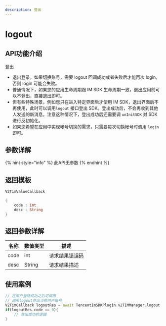 ```yaml
---
description: 登出
---
```


# logout

## API功能介绍

登出

* 退出登录，如果切换账号，需要 logout 回调成功或者失败后才能再次 login，否则 login 可能会失败。
* 普通情况下，如果您的应用生命周期跟 IM SDK 生命周期一致，退出应用前可以不登出，直接退出即可。
* 但有些特殊场景，例如您只在进入特定界面后才使用 IM SDK，退出界面后不再使用，此时可以调用`logout` 接口登出 SDK。登出成功后，不会再收到其他人发送的新消息。注意这种情况下，登出成功后还需要调 `unInitSDK` 对 SDK 进行反初始化。
* 如果您希望在应用中实现帐号切换的需求，只需要每次切换帐号时调用 `login` 即可。

## 参数详解

{% hint style="info" %}
此API无参数
{% endhint %}

## 返回模板

```dart
V2TimValueCallback

{
    code : int
    desc : String
}
```

## 返回参数详解

| 名称   | 数值类型   | 描述                                                             |
| ---- | ------ | -------------------------------------------------------------- |
| code | int    | 请求结果[错误码](https://cloud.tencent.com/document/product/269/1671) |
| desc | String | 请求结果描述                                                         |

## 使用案例  &#x20;

```dart
// 在用户登陆成功之后可调用
// 调用logout登出当前用户账号
V2TimCallback logoutRes = await TencentImSDKPlugin.v2TIMManager.logout();
if(logoutRes.code == 0){
    // 登出成功的逻辑
}
```
